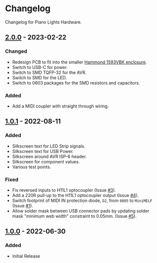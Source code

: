 # Changelog

Changelog for Piano Lights Hardware.

## [2.0.0] - 2023-02-22

### Changed

- Redesign PCB to fit into the smaller [Hammond 1593VBK enclosure][enclosure].
- Switch to USB-C for power.
- Switch to SMD TQFP-32 for the AVR.
- Switch to SMD for the LED.
- Switch to 0603 packages for the SMD resistors and capacitors.

### Added

- Add a MIDI coupler with straight through wiring.

[enclosure]: https://www.hammfg.com/electronics/small-case/plastic/1593

## [1.0.1] - 2022-08-11

### Added

- Silkscreen text for LED Strip signals.
- Silkscreen text for USB Power.
- Silkscreen around AVR ISP-6 header.
- Silkscreen for component values.
- Various test points.

### Fixed

- Fix reversed inputs to H11L1 optocoupler (Issue [#3]).
- Add a 220R pull-up to the H11L1 optocoupler output (Issue [#4]).
- Switch footprint of MIDI IN protection diode, `D2`, from `0805` to `MiniMELF` (Issue [#1]).
- Allow solder mask between USB connector pads by updating solder mask "minimum web width" constraint to 0.05mm. (Issue [#5]).

[#1]: https://github.com/ddribin/piano-lights-hw/issues/1
[#3]: https://github.com/ddribin/piano-lights-hw/issues/3
[#4]: https://github.com/ddribin/piano-lights-hw/issues/4
[#5]: https://github.com/ddribin/piano-lights-hw/issues/5

## [1.0.0] - 2022-06-30

### Added

- Initial Release


[unreleased]: https://github.com/ddribin/piano-lights-hw/compare/v1.0.1...HEAD
[2.0.0]: https://github.com/ddribin/piano-lights-hw/compare/v.1.0.1...v2.0.0
[1.0.1]: https://github.com/ddribin/piano-lights-hw/compare/v1.0.0...v1.0.1
[1.0.0]: https://github.com/ddribin/piano-lights-hw/tree/v1.0.0
